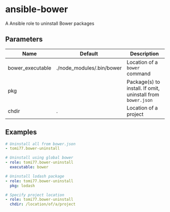 # ansible-bower
A Ansible role to uninstall Bower packages

## Parameters

| Name             | Default                   | Description |
| ---------------- | ------------------------- | ----------- |
| bower_executable | ./node_modules/.bin/bower | Location of a `bower` command |
| pkg              |                           | Package(s) to install. If omit, uninstall from `bower.json` |
| chdir            | .                         | Location of a project |

## Examples

~~~yaml
# Uninstall all from bower.json
- tomi77.bower-uninstall

# Uninstall using global bower
- role: tomi77.bower-uninstall
  executable: bower

# Uninstall lodash package
- role: tomi77.bower-uninstall
  pkg: lodash

# Specify project location
- role: tomi77.bower-uninstall
  chdir: /location/of/a/project
~~~
